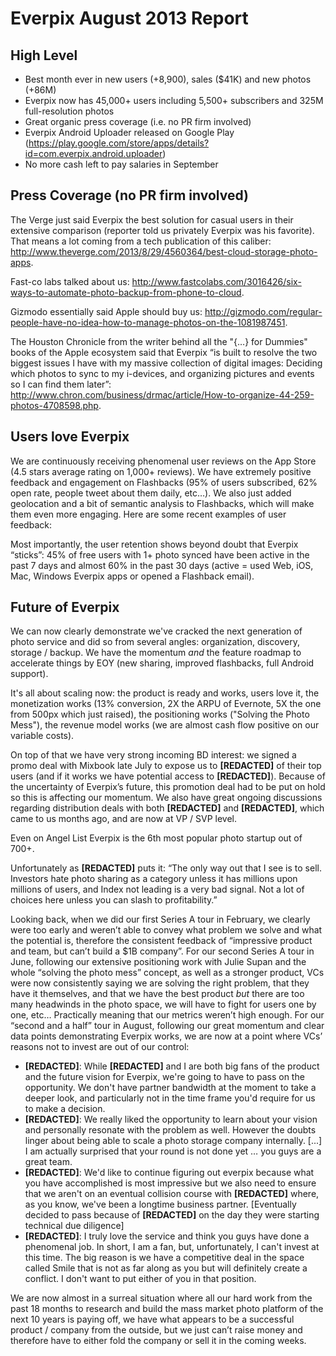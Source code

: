 Everpix August 2013 Report
==========================

High Level
----------

* Best month ever in new users (+8,900), sales ($41K) and new photos (+86M)
* Everpix now has 45,000+ users including 5,500+ subscribers and 325M full-resolution photos
* Great organic press coverage (i.e. no PR firm involved)
* Everpix Android Uploader released on Google Play (https://play.google.com/store/apps/details?id=com.everpix.android.uploader)
* No more cash left to pay salaries in September

Press Coverage (no PR firm involved)
------------------------------------

The Verge just said Everpix the best solution for casual users in their extensive comparison (reporter told us privately Everpix was his favorite). That means a lot coming from a tech publication of this caliber: http://www.theverge.com/2013/8/29/4560364/best-cloud-storage-photo-apps.

Fast-co labs talked about us: http://www.fastcolabs.com/3016426/six-ways-to-automate-photo-backup-from-phone-to-cloud.

Gizmodo essentially said Apple should buy us: http://gizmodo.com/regular-people-have-no-idea-how-to-manage-photos-on-the-1081987451.

The Houston Chronicle from the writer behind all the "{…} for Dummies" books of the Apple ecosystem said that Everpix “is built to resolve the two biggest issues I have with my massive collection of digital images: Deciding which photos to sync to my i-devices, and organizing pictures and events so I can find them later”: http://www.chron.com/business/drmac/article/How-to-organize-44-259-photos-4708598.php.

Users love Everpix
------------------

We are continuously receiving phenomenal user reviews on the App Store (4.5 stars average rating on 1,000+ reviews). We have extremely positive feedback and engagement on Flashbacks (95% of users subscribed, 62% open rate, people tweet about them daily, etc…). We also just added geolocation and a bit of semantic analysis to Flashbacks, which will make them even more engaging. Here are some recent examples of user feedback:

Most importantly, the user retention shows beyond doubt that Everpix “sticks”: 45% of free users with 1+ photo synced have been active in the past 7 days and almost 60% in the past 30 days (active = used Web, iOS, Mac, Windows Everpix apps or opened a Flashback email).

Future of Everpix
-----------------

We can now clearly demonstrate we've cracked the next generation of photo service and did so from several angles: organization, discovery, storage / backup. We have the momentum *and* the feature roadmap to accelerate things by EOY (new sharing, improved flashbacks, full Android support).

It's all about scaling now: the product is ready and works, users love it, the monetization works (13% conversion, 2X the ARPU of Evernote, 5X the one from 500px which just raised), the positioning works ("Solving the Photo Mess"), the revenue model works (we are almost cash flow positive on our variable costs).

On top of that we have very strong incoming BD interest: we signed a promo deal with Mixbook late July to expose us to **[REDACTED]** of their top users (and if it works we have potential access to **[REDACTED]**). Because of the uncertainty of Everpix’s future, this promotion deal had to be put on hold so this is affecting our momentum. We also have great ongoing discussions regarding distribution deals with both **[REDACTED]** and **[REDACTED]**, which came to us months ago, and are now at VP / SVP level.

Even on Angel List Everpix is the 6th most popular photo startup out of 700+.

Unfortunately as **[REDACTED]** puts it: “The only way out that I see is to sell. Investors hate photo sharing as a category unless it has millions upon millions of users, and Index not leading is a very bad signal. Not a lot of choices here unless you can slash to profitability.”

Looking back, when we did our first Series A tour in February, we clearly were too early and weren’t able to convey what problem we solve and what the potential is, therefore the consistent feedback of “impressive product and team, but can’t build a $1B company”. For our second Series A tour in June, following our extensive positioning work with Julie Supan and the whole “solving the photo mess” concept, as well as a stronger product, VCs were now consistently saying we are solving the right problem, that they have it themselves, and that we have the best product *but* there are too many headwinds in the photo space, we will have to fight for users one by one, etc… Practically meaning that our metrics weren’t high enough. For our “second and a half” tour in August, following our great momentum and clear data points demonstrating Everpix works, we are now at a point where VCs’ reasons not to invest are out of our control:

* **[REDACTED]**: While **[REDACTED]** and I are both big fans of the product and the future vision for Everpix, we're going to have to pass on the opportunity. We don't have partner bandwidth at the moment to take a deeper look, and particularly not in the time frame you'd require for us to make a decision.
* **[REDACTED]**: We really liked the opportunity to learn about your vision and personally resonate with the problem as well. However the doubts linger about being able to scale a photo storage company internally. [...] I am actually surprised that your round is not done yet … you guys are a great team.
* **[REDACTED]**: We'd like to continue figuring out everpix because what you have accomplished is most impressive but we also need to ensure that we aren't on an eventual collision course with **[REDACTED]** where, as you know, we've been a longtime business partner. [Eventually decided to pass because of **[REDACTED]** on the day they were starting technical due diligence]
* **[REDACTED]**: I truly love the service and think you guys have done a phenomenal job. In short, I am a fan, but, unfortunately, I can't invest at this time. The big reason is we have a competitive deal in the space called Smile that is not as far along as you but will definitely create a conflict. I don't want to put either of you in that position.

We are now almost in a surreal situation where all our hard work from the past 18 months to research and build the mass market photo platform of the next 10 years is paying off, we have what appears to be a successful product / company from the outside, but we just can’t raise money and therefore have to either fold the company or sell it in the coming weeks.
